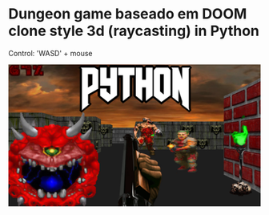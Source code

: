 # Dungeon game baseado em DOOM clone style 3d (raycasting) in Python

Control: 'WASD' + mouse

![doom](/sreenshots/0.jpg)
